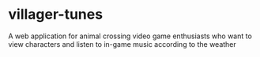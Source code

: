 # villager-tunes

A web application for animal crossing video game enthusiasts who want to view characters and listen to in-game music according to the weather
